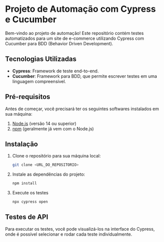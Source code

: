 # Projeto de Automação com Cypress e Cucumber

Bem-vindo ao projeto de automação! Este repositório contém testes automatizados para um site de e-commerce utilizando Cypress com Cucumber para BDD (Behavior Driven Development).

## Tecnologias Utilizadas

- **Cypress**: Framework de teste end-to-end.
- **Cucumber**: Framework para BDD, que permite escrever testes em uma linguagem compreensível.

## Pré-requisitos

Antes de começar, você precisará ter os seguintes softwares instalados em sua máquina:

1. [Node.js](https://nodejs.org/) (versão 14 ou superior)
2. [npm](https://www.npmjs.com/) (geralmente já vem com o Node.js)

## Instalação

1. Clone o repositório para sua máquina local:

   ```bash
   git clone <URL_DO_REPOSITORIO>
   ```

2. Instale as dependências do projeto:

   ```bash
   npm install
   ```

3. Execute os testes

   ```bash
   npx cypress open
   ```

## Testes de API

Para executar os testes, você pode visualizá-los na interface do Cypress, onde é possível selecionar e rodar cada teste individualmente.